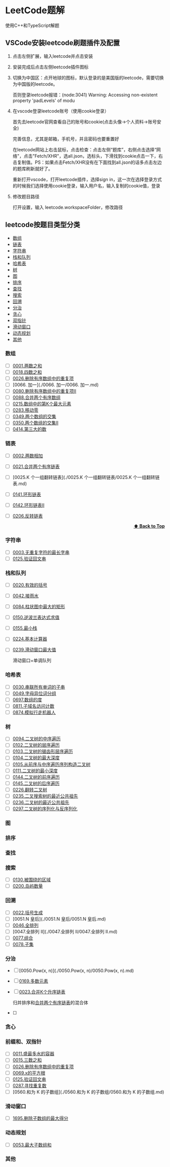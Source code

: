 # LeetCode题解

使用C++和TypeScript解题

## VSCode安装leetcode刷题插件及配置

1. 点击左侧扩展，输入leetcode并点击安装

2. 安装完成后点击左侧leetcode插件图标

3. 切换为中国区：点开地球的图标，默认登录的是美国版的leetcode，需要切换为中国版的leetcode。

   否则登录leetcode报错：(node:3041) Warning: Accessing non-existent property 'padLevels' of modu

4. 在vscode登录leetcode账号（使用cookie登录）

   首先去leetcode官网查看自己的账号和cookie(点击头像->个人资料->账号安全)

   完善信息，尤其是邮箱，手机号，并且密码也要重置好

   在leetcode网站上右击鼠标，点击检查：点击左侧“题库”，右侧点击选择“网络"，点击"Fetch/XHR"，选all.json，选标头，下滑找到cookie点击一下，右击复制值。PS：如果点击Fetch/XHR没有在下面找到all.json的话多点击左边的题库刷新就好了。

   重新打开vscode，打开leetcode插件，选择sign in，这一次在选择登录方式的时候我们选择使用cookie登录，输入用户名，输入复制的cookie值，登录

5. 修改题目路径

   打开设置，输入 leetcode.workspaceFolder，修改路径

## leetcode按题目类型分类

* [数组](#数组)
* [链表](#链表)
* [字符串](#字符串)
* [栈和队列](#栈和队列)
* [哈希表](#哈希表)
* [树](#树)
* [图](#图)
* [排序](#排序)
* [查找](#查找)
* [搜索](#搜索)
* [回溯](#回溯)
* [分治](#分治)
* [贪心](#贪心)
* [双指针](#前缀和、双指针)
* [滑动窗口](#滑动窗口)
* [动态规划](#动态规划)
* [其他](#其他)

### 数组

* [ ] [0001.两数之和](./0001.两数之和/0001.两数之和.md)
* [ ] [0018.四数之和](./0018.四数之和/0018.四数之和.md)
* [ ] [0026.删除有序数组中的重复项](./0026.删除有序数组中的重复项/0026.删除有序数组中的重复项.md)
* [ ] [0066. 加一](./0066. 加一/0066. 加一.md)
* [ ] [0080.删除有序数组中的重复项II](./0080.删除有序数组中的重复项II/0080.删除有序数组中的重复项II.md)
* [ ] [0088.合并两个有序数组](./0088.合并两个有序数组/0088.合并两个有序数组.md)
* [ ] [0215.数组中的第K个最大元素](./0215.数组中的第K个最大元素/0215.数组中的第K个最大元素.md)
* [ ] [0283.移动零](./0283.移动零/0283.移动零.md)
* [ ] [0349.两个数组的交集](./0349.两个数组的交集/0349.两个数组的交集.md)
* [ ] [0350.两个数组的交集II](./0350.两个数组的交集II/0350.两个数组的交集II.md)
* [ ] [0414.第三大的数](./0414.第三大的数/0414.第三大的数.md)

### 链表

* [ ] [0002.两数相加](./0002.两数相加/0002.两数相加/readme.md)

* [ ] [<span id="0021">0021.合并两个有序链表</span> ](./0021.合并两个有序链表/0021.合并两个有序链表.md)
* [ ] [0025.K 个一组翻转链表](./0025.K 个一组翻转链表/0025.K 个一组翻转链表.md)
* [ ] [0141.环形链表](./0141.环形链表/0141.环形链表.md)
* [ ] [0142.环形链表II](./0142.环形链表II/0142.环形链表II.md)
* [ ] [0206.反转链表](./0206.反转链表/0206.反转链表.md)

<div align="right">
    <b><a href="#leetcode按题目类型分类">⬆️ Back to Top</a></b>
</div>

### 字符串

* [ ] [0003.无重复字符的最长字串](./0003.无重复字符的最长字串/0003.无重复字符的最长字串.md)
* [ ] [0125.验证回文串](./0125.验证回文串/0125.验证回文串.md)

### 栈和队列

* [ ] [0020.有效的括号](./0020.有效的括号/0020.有效的括号.md)

* [ ] [0042.接雨水](./0042.接雨水/0042.接雨水.md)

* [ ] [0084.柱状图中最大的矩形](./0084.柱状图中最大的矩形/0084.柱状图中最大的矩形.md)

* [ ] [0150.逆波兰表达式求值](./0150.逆波兰表达式求值/0150.逆波兰表达式求值.md)

* [ ] [0155.最小栈](./0155.最小栈/0155.最小栈.md)

* [ ] [0224.基本计算器](./0224.基本计算器/0224.基本计算器.md)

* [ ] [0239.滑动窗口最大值](./0239.滑动窗口最大值/0239.滑动窗口最大值.md)

  滑动窗口+单调队列

### 哈希表

* [ ] [0030.串联所有单词的子串](./0030.串联所有单词的子串/0030.串联所有单词的子串.md)
* [ ] [0049.字母异位词分组](./0049.字母异位词分组/0049.字母异位词分组.md)
* [ ] [0697.数组的度](./0697.数组的度/0697.数组的度.md)
* [ ] [0811.子域名访问计数](./0811.子域名访问计数/0811.子域名访问计数.md)
* [ ] [0874.模拟行走机器人](./0874.模拟行走机器人.md)

### 树

* [ ] [0094.二叉树的中序遍历](./0094.二叉树的中序遍历/0094.二叉树的中序遍历.md)
* [ ] [0102.二叉树的层序遍历](./0102.二叉树的层序遍历/0102.二叉树的层序遍历.md)
* [ ] [0103.二叉树的锯齿形层序遍历](./0103.二叉树的锯齿形层序遍历/0103.二叉树的锯齿形层序遍历.md)
* [ ] [0104.二叉树的最大深度](./0104.二叉树的最大深度/0104.二叉树的最大深度.md)
* [ ] [0105.从前序与中序遍历序列构造二叉树](./0105.从前序与中序遍历序列构造二叉树/0105.从前序与中序遍历序列构造二叉树.md)
* [ ] [0111.二叉树的最小深度](./0111.二叉树的最小深度/0111.二叉树的最小深度.md)
* [ ] [0144.二叉树的前序遍历](./0144.二叉树的前序遍历/0144.二叉树的前序遍历.md)
* [ ] [0145.二叉树的后序遍历](./0145.二叉树的后序遍历/0145.二叉树的后序遍历.md)
* [ ] [0226.翻转二叉树](./0226.翻转二叉树/0226.翻转二叉树.md)
* [ ] [0235.二叉搜索树的最近公共祖先](./0235.二叉搜索树的最近公共祖先/0235.二叉搜索树的最近公共祖先.md)
* [ ] [0236.二叉树的最近公共祖先](./0236.二叉树的最近公共祖先/0236.二叉树的最近公共祖先.md)
* [ ] [0297.二叉树的序列化与反序列化](./0297.二叉树的序列化与反序列化/0297.二叉树的序列化与反序列化.md)

### 图

### 排序

### 查找

### 搜索

* [ ] [0130.被围绕的区域](./0130.被围绕的区域/0130.被围绕的区域.md)
* [ ] [0200.岛屿数量](./0200.岛屿数量/0200.岛屿数量.md)

### 回溯

* [ ] [0022.括号生成](./0022.括号生成/0022.括号生成.md)
* [ ] [0051.N 皇后](./0051.N 皇后/0051.N 皇后.md)
* [ ] [0046.全排列](./0046.全排列/0046.全排列.md)
* [ ] [0047.全排列 II](./0047.全排列 II/0047.全排列 II.md)
* [ ] [0077.组合](./0077.组合/0077.组合.md)
* [ ] [0078.子集](./0078.子集/0078.子集.md)

### 分治

* [ ] [0050.Pow(x, n)](./0050.Pow(x, n)/0050.Pow(x, n).md)
* [ ] [0169.多数元素](./0169.多数元素/0169.多数元素.md)

* [ ] [0023.合并K个升序链表](./0023.合并K个升序链表/0023.合并K个升序链表.md)

  归并排序和[合并两个有序链表](#0021)的混合体

* [ ] 

### 贪心

### 前缀和、双指针

* [ ] [0011.盛最多水的容器](./0011.盛最多水的容器/0011.盛最多水的容器.md)
* [ ] [0015.三数之和](./0015.三数之和/0015.三数之和.md)
* [ ] [0026.删除有序数组中的重复项](./0026.删除有序数组中的重复项/0026.删除有序数组中的重复项.md)
* [ ] [0069.x的平方根](./0069.x的平方根/0069.x的平方根.md)
* [ ] [0125.验证回文串](./0125.验证回文串/0125.验证回文串.md)
* [ ] [0287.寻找重复数](./0287.寻找重复数/0287.寻找重复数.md)
* [ ] [0560.和为 K 的子数组](./0560.和为 K 的子数组/0560.和为 K 的子数组.md)

### 滑动窗口

* [ ] [1695.删除子数组的最大得分](./1695.删除子数组的最大得分/1695.删除子数组的最大得分.md)

### 动态规划

* [ ] [0053.最大子数组和](./0053.最大子数组和/0053.最大子数组和.md)

### 其他